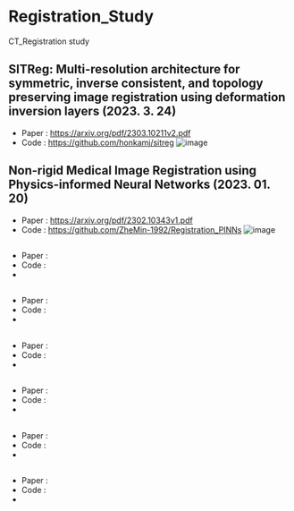 # Registration_Study
CT_Registration study 


## SITReg: Multi-resolution architecture for symmetric, inverse consistent, and topology preserving image registration using deformation inversion layers (2023. 3. 24)
* Paper : https://arxiv.org/pdf/2303.10211v2.pdf
* Code  : https://github.com/honkamj/sitreg
![image](https://github.com/HongYongGi/Medical-Image-Registration/assets/39263586/40c3840d-9acd-43dc-a556-23453a0b3ac0)




## Non-rigid Medical Image Registration using Physics-informed Neural Networks (2023. 01. 20)
* Paper : https://arxiv.org/pdf/2302.10343v1.pdf
* Code  : https://github.com/ZheMin-1992/Registration_PINNs
![image](https://github.com/HongYongGi/Medical-Image-Registration/assets/39263586/1ae9636e-4a08-43ad-99ea-9a4c4e179717)



## 
* Paper :
* Code  :
* 



## 
* Paper :
* Code  :
* 





## 
* Paper :
* Code  :
* 



## 
* Paper :
* Code  :
* 



## 
* Paper :
* Code  :
* 



## 
* Paper :
* Code  :
* 




